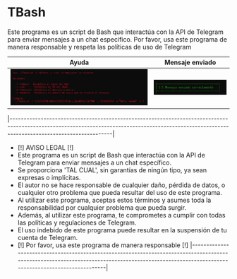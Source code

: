 # TBash
Este programa es un script de Bash que interactúa con la API de Telegram para enviar mensajes a un chat específico. Por favor, usa este programa de manera responsable y respeta las políticas de uso de Telegram


|  Ayuda  | Mensaje enviado	|
| ------------  | ------------ |
|![f](https://github.com/S0ulx3/Tbash/blob/main/Tbash_1.png)|![f](https://github.com/S0ulx3/Tbash/blob/main/Tbash_2.png)

|------------------------------------------------------------------------------------------------------------------------------------------------------------------------------------------------|
- [!] AVISO LEGAL [!]
- Este programa es un script de Bash que interactúa con la API de Telegram para enviar mensajes a un chat específico.
- Se proporciona 'TAL CUAL', sin garantías de ningún tipo, ya sean expresas o implícitas.
- El autor no se hace responsable de cualquier daño, pérdida de datos, o cualquier otro problema que pueda resultar del uso de este programa.
- Al utilizar este programa, aceptas estos términos y asumes toda la responsabilidad por cualquier problema que pueda surgir.
- Además, al utilizar este programa, te comprometes a cumplir con todas las políticas y regulaciones de Telegram.
- El uso indebido de este programa puede resultar en la suspensión de tu cuenta de Telegram. 
- [!] Por favor, usa este programa de manera responsable [!]
|------------------------------------------------------------------------------------------------------------------------------------------------------------------------------------------------|
